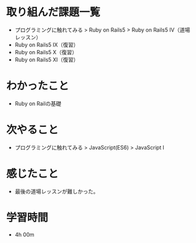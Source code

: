 # 取り組んだ課題一覧
* プログラミングに触れてみる > Ruby on Rails5 > Ruby on Rails5 IV（道場レッスン）
* Ruby on Rails5 IX（復習）
* Ruby on Rails5 X（復習）
* Ruby on Rails5 XI（復習）

# わかったこと
* Ruby on Railの基礎

# 次やること
* プログラミングに触れてみる > JavaScript(ES6) > JavaScript I

# 感じたこと
* 最後の道場レッスンが難しかった。

# 学習時間
* 4h 00m
